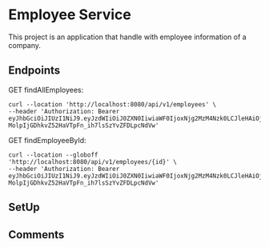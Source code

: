 # Employee Service
This project is an application that handle with employee information of a company.

## Endpoints
GET findAllEmployees: 

```
curl --location 'http://localhost:8080/api/v1/employees' \
--header 'Authorization: Bearer eyJhbGciOiJIUzI1NiJ9.eyJzdWIiOiJ0ZXN0IiwiaWF0IjoxNjg2MzM4Nzk0LCJleHAiOjE2ODY0MjUxOTR9.1-MolpIjGDhkvZ52HaVTpFn_ih7lsSzYvZFDLpcNdVw'
```

GET findEmployeeById:

```
curl --location --globoff 'http://localhost:8080/api/v1/employees/{id}' \
--header 'Authorization: Bearer eyJhbGciOiJIUzI1NiJ9.eyJzdWIiOiJ0ZXN0IiwiaWF0IjoxNjg2MzM4Nzk0LCJleHAiOjE2ODY0MjUxOTR9.1-MolpIjGDhkvZ52HaVTpFn_ih7lsSzYvZFDLpcNdVw'
```

## SetUp

## Comments

